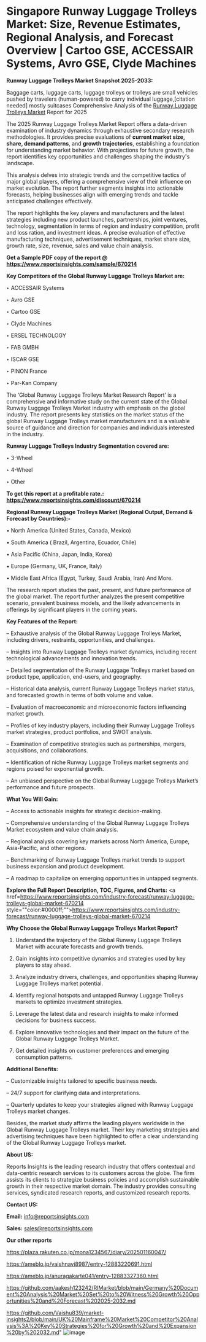 # Singapore Runway Luggage Trolleys Market: Size, Revenue Estimates, Regional Analysis, and Forecast Overview | Cartoo GSE, ACCESSAIR Systems, Avro GSE, Clyde Machines

<strong>Runway Luggage Trolleys Market Snapshot 2025-2033:</strong>

Baggage carts, luggage carts, luggage trolleys or trolleys are small vehicles pushed by travelers (human-powered) to carry individual luggage,[citation needed] mostly suitcases Comprehensive Analysis of the <a href=https://www.reportsinsights.com/sample/670214>Runway Luggage Trolleys Market</a> Report for 2025

The 2025 Runway Luggage Trolleys Market Report offers a data-driven examination of industry dynamics through exhaustive secondary research methodologies. It provides precise evaluations of <strong>current market size, share, demand patterns</strong>, and <strong>growth trajectories</strong>, establishing a foundation for understanding market behavior. With projections for future growth, the report identifies key opportunities and challenges shaping the industry's landscape.

This analysis delves into strategic trends and the competitive tactics of major global players, offering a comprehensive view of their influence on market evolution. The report further segments insights into actionable forecasts, helping businesses align with emerging trends and tackle anticipated challenges effectively.

The report highlights the key players and manufacturers and the latest strategies including new product launches, partnerships, joint ventures, technology, segmentation in terms of region and industry competition, profit and loss ration, and investment ideas. A precise evaluation of effective manufacturing techniques, advertisement techniques, market share size, growth rate, size, revenue, sales and value chain analysis.

<strong>Get a Sample PDF copy of the report @ <a href=https://www.reportsinsights.com/sample/670214 style=color:#0000ff;>https://www.reportsinsights.com/sample/670214</a></strong>

<strong>Key Competitors of the Global Runway Luggage Trolleys Market are:</strong>

‣ ACCESSAIR Systems

‣ Avro GSE

‣ Cartoo GSE

‣ Clyde Machines

‣ ERSEL TECHNOLOGY

‣ FAB GMBH

‣ ISCAR GSE

‣ PINON France

‣ Par-Kan Company

The ‘Global Runway Luggage Trolleys Market Research Report’ is a comprehensive and informative study on the current state of the Global Runway Luggage Trolleys Market industry with emphasis on the global industry. The report presents key statistics on the market status of the global Runway Luggage Trolleys market manufacturers and is a valuable source of guidance and direction for companies and individuals interested in the industry.

<strong>Runway Luggage Trolleys Industry Segmentation covered are:</strong>

‣ 3-Wheel

‣ 4-Wheel

‣ Other

<strong>To get this report at a profitable rate.: <a href=https://www.reportsinsights.com/discount/670214 style=color:#0000ff;>https://www.reportsinsights.com/discount/670214</a></strong>

<strong>Regional Runway Luggage Trolleys Market (Regional Output, Demand &amp; Forecast by Countries):-</strong>

• North America (United States, Canada, Mexico)

• South America ( Brazil, Argentina, Ecuador, Chile)

• Asia Pacific (China, Japan, India, Korea)

• Europe (Germany, UK, France, Italy)

• Middle East Africa (Egypt, Turkey, Saudi Arabia, Iran) And More.

The research report studies the past, present, and future performance of the global market. The report further analyzes the present competitive scenario, prevalent business models, and the likely advancements in offerings by significant players in the coming years.

<strong>Key Features of the Report:</strong>

– Exhaustive analysis of the Global Runway Luggage Trolleys Market, including drivers, restraints, opportunities, and challenges.

– Insights into Runway Luggage Trolleys market dynamics, including recent technological advancements and innovation trends.

– Detailed segmentation of the Runway Luggage Trolleys market based on product type, application, end-users, and geography.

– Historical data analysis, current Runway Luggage Trolleys market status, and forecasted growth in terms of both volume and value.

– Evaluation of macroeconomic and microeconomic factors influencing market growth.

– Profiles of key industry players, including their Runway Luggage Trolleys market strategies, product portfolios, and SWOT analysis.

– Examination of competitive strategies such as partnerships, mergers, acquisitions, and collaborations.

– Identification of niche Runway Luggage Trolleys market segments and regions poised for exponential growth.

– An unbiased perspective on the Global Runway Luggage Trolleys Market’s performance and future prospects.

<strong>What You Will Gain:</strong>

– Access to actionable insights for strategic decision-making.

– Comprehensive understanding of the Global Runway Luggage Trolleys Market ecosystem and value chain analysis.

– Regional analysis covering key markets across North America, Europe, Asia-Pacific, and other regions.

– Benchmarking of Runway Luggage Trolleys market trends to support business expansion and product development.

– A roadmap to capitalize on emerging opportunities in untapped segments.

<strong>Explore the Full Report Description, TOC, Figures, and Charts:</strong>
<a href=https://www.reportsinsights.com/industry-forecast/runway-luggage-trolleys-global-market-670214 style=""color:#0000ff;"">https://www.reportsinsights.com/industry-forecast/runway-luggage-trolleys-global-market-670214</a>

<strong>Why Choose the Global Runway Luggage Trolleys Market Report?</strong>

1. Understand the trajectory of the Global Runway Luggage Trolleys Market with accurate forecasts and growth trends.

2. Gain insights into competitive dynamics and strategies used by key players to stay ahead.

3. Analyze industry drivers, challenges, and opportunities shaping Runway Luggage Trolleys market potential.

4. Identify regional hotspots and untapped Runway Luggage Trolleys markets to optimize investment strategies.

5. Leverage the latest data and research insights to make informed decisions for business success.

6. Explore innovative technologies and their impact on the future of the Global Runway Luggage Trolleys Market.

7. Get detailed insights on customer preferences and emerging consumption patterns.

<strong>Additional Benefits:</strong>

– Customizable insights tailored to specific business needs.

– 24/7 support for clarifying data and interpretations.

– Quarterly updates to keep your strategies aligned with Runway Luggage Trolleys market changes.

Besides, the market study affirms the leading players worldwide in the Global Runway Luggage Trolleys market. Their key marketing strategies and advertising techniques have been highlighted to offer a clear understanding of the Global Runway Luggage Trolleys market.

<strong><strong>About US</strong>:</strong>

Reports Insights is the leading research industry that offers contextual and data-centric research services to its customers across the globe. The firm assists its clients to strategize business policies and accomplish sustainable growth in their respective market domain. The industry provides consulting services, syndicated research reports, and customized research reports.

<strong>Contact US:</strong>

<p class=><b>Email:</b> <a href=mailto:info@reportsinsights.com>info@reportsinsights.com</a></p>
<p class=><b>Sales:</b> <a href=mailto:sales@reportsinsights.com>sales@reportsinsights.com</a></p>

<strong>Our other reports</strong>

<a href=https://plaza.rakuten.co.jp/mona1234567/diary/202501160047/>https://plaza.rakuten.co.jp/mona1234567/diary/202501160047/</a>

<a href=https://ameblo.jp/vaishnavi8987/entry-12883220691.html>https://ameblo.jp/vaishnavi8987/entry-12883220691.html</a>

<a href=https://ameblo.jp/anuragakarte041/entry-12883327360.html>https://ameblo.jp/anuragakarte041/entry-12883327360.html</a>

<a href=https://github.com/aakesh123242/RIMarket/blob/main/Germany%20Document%20Analysis%20Market%20Set%20to%20Witness%20Growth%20Opportunities%20and%20Forecast%202025-2032.md>https://github.com/aakesh123242/RIMarket/blob/main/Germany%20Document%20Analysis%20Market%20Set%20to%20Witness%20Growth%20Opportunities%20and%20Forecast%202025-2032.md</a>

<a href=https://github.com/Vaishu839/market-insights2/blob/main/UK%20Mainframe%20Market%20Competitor%20Analysis%3A%20Key%20Strategies%20for%20Growth%20and%20Expansion%20by%202032.md>https://github.com/Vaishu839/market-insights2/blob/main/UK%20Mainframe%20Market%20Competitor%20Analysis%3A%20Key%20Strategies%20for%20Growth%20and%20Expansion%20by%202032.md</a>"
![image](https://github.com/user-attachments/assets/089fe237-498c-487a-8347-5a237f70c0fc)
